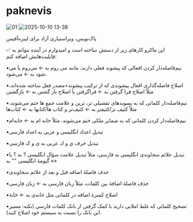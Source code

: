 # paknevis
![01](https://github.com/user-attachments/assets/33fb339a-71ce-47b3-a218-aee76b7dec3c)
![2025-10-10 13-38](https://github.com/user-attachments/assets/8350b855-86ce-48bd-8091-423eeda3c69e)


پاک‌نویس، ویراستیاری آزاد برای لیبره‌آفیس

✅ این ماکرو کارهای زیر از دستش ساخته است و امیدوارم در آینده بتوانم به قابلیت‌هایش اضافه کنم:

▪️نیم‌فاصله‌دار کردن افعالی که پیشوند فعلی دارند، مانند می روم به ← می‌روم یا می شود به ← می‌شود.

▪️اصلاح فاصله‌گذاری افعال پیشوندی که از ترکیب پیشوند+مصدر فعل ساخته شده‌اند، مثلاً اصلاح فرا گرفتن به ← فراگرفتن یا اصلاح باز گشتن به ← بازگشتن

▪️نیم‌فاصله‌دار کلماتی که به پسوندهای تفضیلی تر، ترین و علامت جمع ها ختم می‌شوند، مثلاً کثیف تر/کثیفتر به ← کثیف‌تر و کتاب ها/کتابها به ← کتاب‌ها 

▪️نیم‌فاصله‌دار کردن کلماتی که به ضمایر ملکی ختم می‌شوند، مثلاً خانه ام به ← خانه‌ام

▪️تبدیل اعداد انگلیسی و عربی به اعداد فارسی

▪️تبدیل حرف ي و ك عربی به ی و ک فارسی

▪️تبدیل علائم سجاوندی انگلیسی به فارسی، مثلاً تبدیل علامت سؤال انگلیسی ? به ؟ یا گیومهٔ انگلیسی "" به «»

▪️حذف فاصلهٔ اضافه قبل و بعد از علائم سجاوندی

▪️حذف فاصلهٔ اضافهٔ بین کلمات، مثلاً زبان  فارسی به ← زبان فارسی

▪️اصلاح کسرهٔ اضافه در کلماتی مثل خانه‌ی به ← خانهٔ 

▪️تصحیح کلماتی که غلط املایی دارند با کمک گرفتن از بانک کلمات فارسی (نکته: مسیر این بانک را نسبت به سیستم خود اصلاح کنید). 

